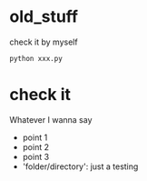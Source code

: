 # old_stuff
check it by myself

    python xxx.py
    
check it
========
Whatever I wanna say

- point 1
- point 2
- point 3
- 'folder/directory': just a testing

